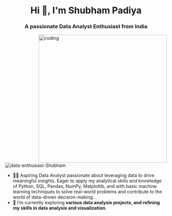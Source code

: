 <h1 align="center">Hi 👋, I'm Shubham Padiya</h1>
<h3 align="center">A passionate Data Analyst Enthusiast from India</h3>

<img align="right" alt="coding" width="400" src="https://cdn.dribbble.com/users/1063314/screenshots/3020974/tdsocial_dribbble.gif">

<p align="left"> <img src="https://komarev.com/ghpvc/?username=data-enthusiast-Shubham&label=Profile%20views&color=0e75b6&style=flat" alt="data-enthusiast-Shubham" /> </p>

- 👨‍💻 Aspiring Data Analyst passionate about leveraging data to drive meaningful insights. Eager to apply my analytical skills and knowledge of Python, SQL, Pandas, NumPy, Matplotlib, and with basic machine learning techniques to solve real-world problems and contribute to the world of data-driven decision-making...
- 🔭 I’m currently exploring **various data analysis projects, and refining my skills in data analysis and visualization.**
